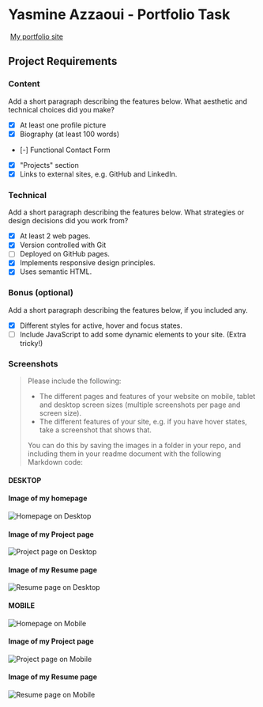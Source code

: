 #  Yasmine Azzaoui - Portfolio Task
​
[My portfolio site](https://yasmine-azzaoui.github.io/)
​
## Project Requirements

### Content
 Add a short paragraph describing the features below. What aesthetic and technical choices did you make? 
- [X] At least one profile picture
- [X] Biography (at least 100 words)
<!-- No longer required? -->
- [-] Functional Contact Form
<!-- TBD -->
- [X] "Projects" section
- [X] Links to external sites, e.g. GitHub and LinkedIn.
​
### Technical
 Add a short paragraph describing the features below. What strategies or design decisions did you work from? 
- [x] At least 2 web pages.
- [x] Version controlled with Git
- [ ] Deployed on GitHub pages.
- [X] Implements responsive design principles.
- [X] Uses semantic HTML.

### Bonus (optional)
 Add a short paragraph describing the features below, if you included any. 
- [x] Different styles for active, hover and focus states.
- [ ] Include JavaScript to add some dynamic elements to your site. (Extra tricky!)
​
### Screenshots
> Please include the following:
> - The different pages and features of your website on mobile, tablet and desktop screen sizes (multiple screenshots per page and screen size).
> - The different features of your site, e.g. if you have hover states, take a screenshot that shows that.  
> 
> You can do this by saving the images in a folder in your repo, and including them in your readme document with the following Markdown code: 
#### DESKTOP ####
####  Image of my homepage
![Homepage on Desktop](./yasmine-azzaoui.github.io_.png)
####  Image of my Project page
![Project page on Desktop](./yasmine-azzaoui.github.io_Projects.html.png)
####  Image of my Resume page
![Resume page on Desktop](./yasmine-azzaoui.github.io_cv.html.png)
#### MOBILE #####
![Homepage on Mobile](./yasmine-azzaoui.github.io_index.html.png)
####  Image of my Project page
![Project page on Mobile](./yasmine-azzaoui.github.io_Projects.html%20(1).png)
####  Image of my Resume page
![Resume page on Mobile](./yasmine-azzaoui.github.io_cv.html%20(1).png)

